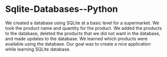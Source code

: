 # Sqlite-Databases--Python 
We created a database using SQLite at a basic level for a supermarket.
We took the product name and quantity for the product.
We added the products to the database, deleted the products that we did not want in the database, and made updates to the database.
We learned which products were available using the database. 
Our goal was to create a nice application while learning SQLite database.
